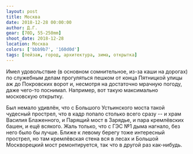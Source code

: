 ```yaml
---
layout: post
title: Москва
date: 2018-12-28 00:00:00
author: Д.Г.
gear: [70D, 55-250mm]
shoot_date: 2018-12-28
location: Москва
colors: ['bbb9b7', '160d0d']
tags: [пейзаж, город, архитектура, зима, открытка]
---
```

Имел удовольствие (в основном сомнительное, из-за каши на дорогах) по служебным делам прогуляться пешком от конца Пятницкой улицы аж до Покровских ворот и, несмотря на достаточно мрачную погоду, даже чего-то поснимал. Например, вот такую максимально московскую открытку.

Был немало удивлён, что с Большого Устьинского моста такой чудесный прострел, что в кадр попало столько всего сразу -- и храм Василия Блаженного, и Парящий мост в Зарядье, и пара кремлёвских башен, и ещё всякого. Жаль только, что с ГЭС №1 дыма нагнало, без него было бы лучше. Ближе к левому берегу тоже интересный прострел, но там кремлёвская стена вся в лесах и Большой Москворецкий мост ремонтируется, так что в другой раз как-нибудь.
